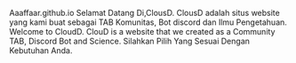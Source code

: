  Aaaffaar.github.io
Selamat Datang Di,ClousD. ClousD adalah situs website yang kami buat sebagai TAB Komunitas, Bot discord dan Ilmu Pengetahuan. Welcome to CloudD. ClouD is a website that we created as a Community TAB, Discord Bot and Science.  Silahkan Pilih Yang Sesuai Dengan Kebutuhan Anda.
